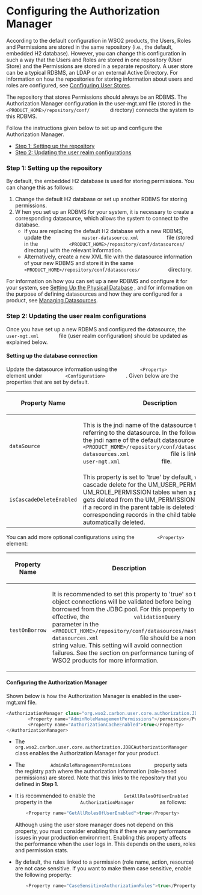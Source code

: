 # Configuring the Authorization Manager

According to the default configuration in WSO2 products, the Users,
Roles and Permissions are stored in the same repository (i.e., the
default, embedded H2 database). However, you can change this
configuration in such a way that the Users and Roles are stored in one
repository (User Store) and the Permissions are stored in a separate
repository. A user store can be a typical RDBMS, an LDAP or an external
Active Directory. For information on how the repositories for storing
information about users and roles are configured, see [Configuring User
Stores](_Configuring_User_Stores_).

The repository that stores Permissions should always be an RDBMS. The
Authorization Manager configuration in the user-mgt.xml file (stored in
the `         <PRODUCT_HOME>/repository/conf/        ` directory)
connects the system to this RDBMS.

Follow the instructions given below to set up and configure the
Authorization Manager.

-   [Step 1: Setting up the
    repository](#ConfiguringtheAuthorizationManager-Step1:Settinguptherepository)
-   [Step 2: Updating the user realm
    configurations](#ConfiguringtheAuthorizationManager-Step2:Updatingtheuserrealmconfigurations)

### Step 1: Setting up the repository

By default, the embedded H2 database is used for storing permissions.
You can change this as follows:

1.  Change the default H2 database or set up another RDBMS for storing
    permissions.
2.  W hen you set up an RDBMS for your system, it is necessary to create
    a corresponding datasource, which allows the system to connect to
    the database.
    -   If you are replacing the default H2 database with a new RDBMS,
        update the `            master-datasource.xml           ` file
        (stored in the
        `            <PRODUCT_HOME>/repository/conf/datasources/           `
        directory) with the relevant information.
    -   Alternatively, create a new XML file with the datasource
        information of your new RDBMS and store it in the same
        `            <PRODUCT_HOME>/repository/conf/datasources/           `
        directory.

For information on how you can set up a new RDBMS and configure it for
your system, see [Setting Up the Physical
Database](_Setting_up_the_Physical_Database_) , and for information on
the purpose of defining datasources and how they are configured for a
product, see [Managing Datasources](_Managing_Datasources_).

### Step 2: Updating the user realm configurations

Once you have set up a new RDBMS and configured the datasource, the
`         user-mgt.xml        ` file (user realm configuration) should
be updated as explained below.

#### Setting up the database connection

Update the datasource information using the
`         <Property>        ` element under
`         <Configuration>        ` . Given below are the properties that
are set by default.

<table>
<colgroup>
<col style="width: 33%" />
<col style="width: 33%" />
<col style="width: 33%" />
</colgroup>
<thead>
<tr class="header">
<th><p>Property Name</p></th>
<th><p>Description</p></th>
<th>Mandatory/Optional</th>
</tr>
</thead>
<tbody>
<tr class="odd">
<td><code>             dataSource            </code></td>
<td><p>This is the jndi name of the datasource that is used for referring to the datasource. In the following example, the jndi name of the default datasource defined in the <code>              &lt;PRODUCT_HOME&gt;/repository/conf/datasources/master-datasources.xml             </code> file is linked from the <code>              user-mgt.xml             </code> file.</p></td>
<td>Mandatory</td>
</tr>
<tr class="even">
<td><pre><code>isCascadeDeleteEnabled</code></pre></td>
<td>This property is set to 'true' by default, which enables cascade delete for the UM_USER_PERMISSION and UM_ROLE_PERMISSION tables when a permission gets deleted from the UM_PERMISSION table. That is, if a record in the parent table is deleted the corresponding records in the child table will be automatically deleted.</td>
<td>Mandatory</td>
</tr>
</tbody>
</table>

You can add more optional configurations using the
`         <Property>        ` element:

<table>
<colgroup>
<col style="width: 33%" />
<col style="width: 33%" />
<col style="width: 33%" />
</colgroup>
<thead>
<tr class="header">
<th><p>Property Name</p></th>
<th><p>Description</p></th>
<th>Mandatory/Optional</th>
</tr>
</thead>
<tbody>
<tr class="odd">
<td><code>             testOnBorrow            </code></td>
<td><p>It is recommended to set this property to 'true' so that object connections will be validated before being borrowed from the JDBC pool. For this property to be effective, the <code>              validationQuery             </code> parameter in the <code>              &lt;PRODUCT_HOME&gt;/repository/conf/datasources/master-datasources.xml             </code> file should be a non-string value. This setting will avoid connection failures. See the section on performance tuning of WSO2 products for more information.</p></td>
<td>Optional</td>
</tr>
</tbody>
</table>

#### Configuring the Authorization Manager

Shown below is how the Authorization Manager is enabled in the
user-mgt.xml file.

``` java
<AuthorizationManager class="org.wso2.carbon.user.core.authorization.JDBCAuthorizationManager">
        <Property name="AdminRoleManagementPermissions">/permission</Property>
        <Property name="AuthorizationCacheEnabled">true</Property>
</AuthorizationManager>
```

-   The
    `          org.wso2.carbon.user.core.authorization.JDBCAuthorizationManager         `
    class enables the Authorization Manager for your product.
-   The `          AdminRoleManagementPermissions         ` property
    sets the registry path where the authorization information
    (role-based permissions) are stored. Note that this links to the
    repository that you defined in **Step 1**.
-   It is recommended to enable the
    `           GetAllRolesOfUserEnabled          ` property in the
    `           AuthorizationManager          ` as follows:  

    ``` java
        <Property name="GetAllRolesOfUserEnabled">true</Property>
    ```

    Although using the user store manager does not depend on this
    property, you must consider enabling this if there are any
    performance issues in your production environment. Enabling this
    property affects the performance when the user logs in. This depends
    on the users, roles and permission stats.

-   By default, the rules linked to a permission (role name, action,
    resource) are not case sensitive. If you want to make them case
    sensitive, enable the following property:

    ``` java
        <Property name="CaseSensitiveAuthorizationRules">true</Property>
    ```
